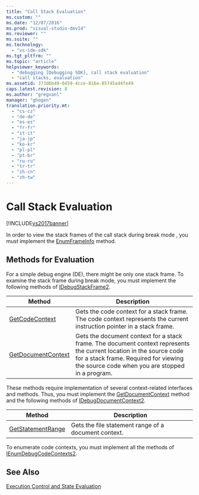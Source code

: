 ```yaml
---
title: "Call Stack Evaluation"
ms.custom: ""
ms.date: "12/07/2016"
ms.prod: "visual-studio-dev14"
ms.reviewer: ""
ms.suite: ""
ms.technology: 
  - "vs-ide-sdk"
ms.tgt_pltfrm: ""
ms.topic: "article"
helpviewer_keywords: 
  - "debugging [Debugging SDK], call stack evaluation"
  - "call stacks, evaluation"
ms.assetid: 373d6b49-0459-4cce-816e-05745a44fe49
caps.latest.revision: 8
ms.author: "gregvanl"
manager: "ghogen"
translation.priority.mt: 
  - "cs-cz"
  - "de-de"
  - "es-es"
  - "fr-fr"
  - "it-it"
  - "ja-jp"
  - "ko-kr"
  - "pl-pl"
  - "pt-br"
  - "ru-ru"
  - "tr-tr"
  - "zh-cn"
  - "zh-tw"
---
```

# Call Stack Evaluation
[!INCLUDE[vs2017banner](../../code-quality/includes/vs2017banner.md)]

In order to view the stack frames of the call stack during break mode , you must implement the [EnumFrameInfo](../../extensibility/debugger/reference/idebugthread2--enumframeinfo.md) method.  
  
## Methods for Evaluation  
 For a simple debug engine (DE), there might be only one stack frame. To examine the stack frame during break mode, you must implement the following methods of [IDebugStackFrame2](../../extensibility/debugger/reference/idebugstackframe2.md).  
  
|Method|Description|  
|------------|-----------------|  
|[GetCodeContext](../../extensibility/debugger/reference/idebugstackframe2--getcodecontext.md)|Gets the code context for a stack frame. The code context represents the current instruction pointer in a stack frame.|  
|[GetDocumentContext](../../extensibility/debugger/reference/idebugstackframe2--getdocumentcontext.md)|Gets the document context for a stack frame. The document context represents the current location in the source code for a stack frame. Required for viewing the source code when you are stopped in a program.|  
  
 These methods require implementation of several context-related interfaces and methods. Thus, you must implement the [GetDocumentContext](../../extensibility/debugger/reference/idebugcodecontext2--getdocumentcontext.md) method and the following methods of [IDebugDocumentContext2](../../extensibility/debugger/reference/idebugdocumentcontext2.md).  
  
|Method|Description|  
|------------|-----------------|  
|[GetStatementRange](../../extensibility/debugger/reference/idebugdocumentcontext2--getstatementrange.md)|Gets the file statement range of a document context.|  
  
 To enumerate code contexts, you must implement all the methods of [IEnumDebugCodeContexts2](../../extensibility/debugger/reference/ienumdebugcodecontexts2.md).  
  
## See Also  
 [Execution Control and State Evaluation](../../extensibility/debugger/execution-control-and-state-evaluation.md)